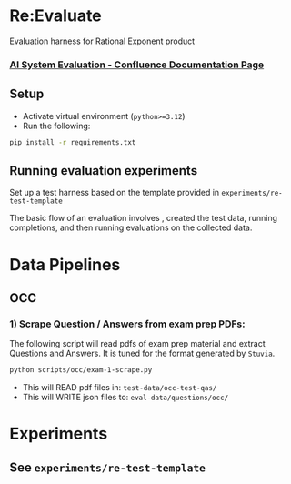 # Re:Evaluate

Evaluation harness for Rational Exponent product

### [ AI System Evaluation - Confluence Documentation Page](https://rationalexponent.atlassian.net/wiki/x/I4CnBg)

## Setup
- Activate virtual environment (`python>=3.12`)
- Run the following:
```bash
pip install -r requirements.txt
```

## Running evaluation experiments

Set up a test harness based on the template provided in `experiments/re-test-template`

The basic flow of an evaluation involves , created the test data, running completions, and then running evaluations on the collected data.


# Data Pipelines
## OCC
### 1) Scrape Question / Answers from exam prep PDFs: 
The following script will read pdfs of exam prep material and extract Questions and Answers. It is tuned for the format generated by `Stuvia`. 

```bash
python scripts/occ/exam-1-scrape.py
```
- This will READ pdf files in: `test-data/occ-test-qas/`
- This will WRITE json files to: `eval-data/questions/occ/`

# Experiments

## See `experiments/re-test-template`